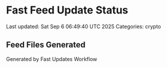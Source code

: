 # Fast Feed Update Status
Last updated: Sat Sep  6 06:49:40 UTC 2025
Categories: crypto

## Feed Files Generated

Generated by Fast Updates Workflow
